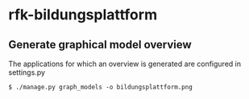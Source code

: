 # rfk-bildungsplattform

## Generate graphical model overview
The applications for which an overview is generated are configured in settings.py
```
$ ./manage.py graph_models -o bildungsplattform.png
```